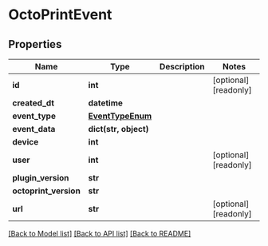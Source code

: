 # OctoPrintEvent

## Properties
Name | Type | Description | Notes
------------ | ------------- | ------------- | -------------
**id** | **int** |  | [optional] [readonly] 
**created_dt** | **datetime** |  | 
**event_type** | [**EventTypeEnum**](EventTypeEnum.md) |  | 
**event_data** | **dict(str, object)** |  | 
**device** | **int** |  | 
**user** | **int** |  | [optional] [readonly] 
**plugin_version** | **str** |  | 
**octoprint_version** | **str** |  | 
**url** | **str** |  | [optional] [readonly] 

[[Back to Model list]](../README.md#documentation-for-models) [[Back to API list]](../README.md#documentation-for-api-endpoints) [[Back to README]](../README.md)


